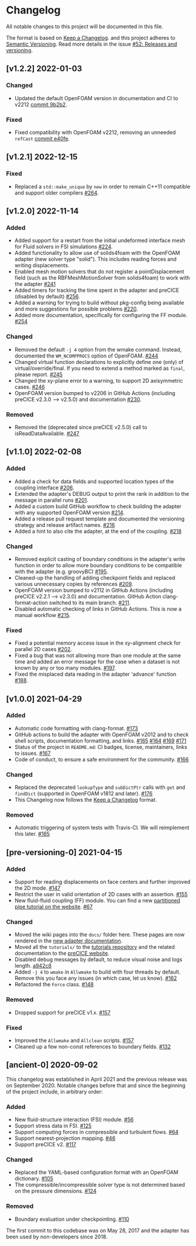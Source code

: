 # Changelog

All notable changes to this project will be documented in this file.

The format is based on [Keep a Changelog](https://keepachangelog.com/en/1.0.0/).
and this project adheres to [Semantic Versioning](https://semver.org/spec/v2.0.0.html).
Read more details in the issue [#52: Releases and versioning](https://github.com/precice/openfoam-adapter/issues/52).

<!-- markdownlint-configure-file {"MD024": { "siblings_only": true } } -->

## [v1.2.2] 2022-01-03

### Changed

- Updated the default OpenFOAM version in documentation and CI to v2212 [commit 9b2b2](https://github.com/precice/openfoam-adapter/commit/9b2b27fb6d0c9506c109e5a714d64607d4f73565).

### Fixed

- Fixed compatibility with OpenFOAM v2212, removing an unneeded `refCast` [commit e40fe](https://github.com/precice/openfoam-adapter/commit/e40fec1681a85d5147faa3100d21d28c2e205004).

## [v1.2.1] 2022-12-15

### Fixed

- Replaced a `std::make_unique` by `new` in order to remain C++11 compatible and support older compilers [#264](https://github.com/precice/openfoam-adapter/pull/264).

## [v1.2.0] 2022-11-14

### Added

- Added support for a restart from the initial undeformed interface mesh for Fluid solvers in FSI simulations [#224](https://github.com/precice/openfoam-adapter/pull/224).
- Added functionality to allow use of solids4foam with the OpenFOAM adapter (new solver type "solid"). This includes reading forces and writing displacements.
- Enabled mesh motion solvers that do not register a pointDisplacement field (such as the RBFMeshMotionSolver from solids4foam) to work with the adapter [#241](https://github.com/precice/openfoam-adapter/pull/241)
- Added timers for tracking the time spent in the adapter and preCICE (disabled by default) [#256](https://github.com/precice/openfoam-adapter/pull/256).
- Added a warning for trying to build without pkg-config being available and more suggestions for possible problems [#220](https://github.com/precice/openfoam-adapter/pull/220).
- Added more documentation, specifically for configuring the FF module. [#254](https://github.com/precice/openfoam-adapter/pull/254)

### Changed

- Removed the default `-j 4` option from the wmake command. Instead, documented the `WM_NCOMPPROCS` option of OpenFOAM. [#244](https://github.com/precice/openfoam-adapter/pull/244)
- Changed virtual function declarations to explicitly define one (only) of virtual/override/final. If you need to extend a method marked as `final`, please report. [#245](https://github.com/precice/openfoam-adapter/pull/245)
- Changed the xy-plane error to a warning, to support 2D axisymmetric cases. [#246](https://github.com/precice/openfoam-adapter/pull/246)
- OpenFOAM version bumped to v2206 in GitHub Actions (including preCICE v2.3.0 --> v2.5.0) and documentation [#230](https://github.com/precice/openfoam-adapter/pull/230).

### Removed

- Removed the (deprecated since preCICE v2.5.0) call to isReadDataAvailable. [#247](https://github.com/precice/openfoam-adapter/pull/247)

## [v1.1.0] 2022-02-08

### Added

- Added a check for data fields and supported location types of the coupling interface [#206](https://github.com/precice/openfoam-adapter/pull/206).
- Extended the adapter's DEBUG output to print the rank in addition to the message in parallel runs
[#201](https://github.com/precice/openfoam-adapter/pull/201).
- Added a custom build GitHub workflow to check building the adapter with any supported OpenFOAM version [#214](https://github.com/precice/openfoam-adapter/pull/214).
- Added a release pull request template and documented the versioning strategy and release artifact names. [#216](https://github.com/precice/openfoam-adapter/pull/216)
- Added a hint to also cite the adapter, at the end of the coupling. [#218](https://github.com/precice/openfoam-adapter/pull/218)

### Changed

- Removed explicit casting of boundary conditions in the adapter's write function in order to allow more boundary conditions to be compatible with the adapter (e.g. groovyBC) [#195](https://github.com/precice/openfoam-adapter/pull/195).
- Cleaned-up the handling of adding checkpoint fields and replaced various unnecessary copies by references [#209](https://github.com/precice/openfoam-adapter/pull/209).
- OpenFOAM version bumped to v2112 in GitHub Actions (including preCICE v2.2.1 --> v2.3.0) and documentation. GitHub Action clang-format-action switched to its main branch. [#211](https://github.com/precice/openfoam-adapter/pull/211).
- Disabled automatic checking of links in GitHub Actions. This is now a manual workflow [#215](https://github.com/precice/openfoam-adapter/pull/215).

### Fixed

- Fixed a potential memory access issue in the xy-alignment check for parallel 2D cases [#202](https://github.com/precice/openfoam-adapter/issues/202).
- Fixed a bug that was not allowing more than one module at the same time and added an error message for the case when a dataset is not known by any or too many modules. [#197](https://github.com/precice/openfoam-adapter/pull/197).
- Fixed the misplaced data reading in the adapter 'advance' function [#188](https://github.com/precice/openfoam-adapter/pull/188).

## [v1.0.0] 2021-04-29

### Added

- Automatic code formatting with clang-format. [#173](https://github.com/precice/openfoam-adapter/pull/173)
- GitHub actions to build the adapter with OpenFOAM v2012 and to check shell scripts, documentation formatting, and links. [#165](https://github.com/precice/openfoam-adapter/pull/165) [#164](https://github.com/precice/openfoam-adapter/pull/164) [#169](https://github.com/precice/openfoam-adapter/pull/169) [#171](https://github.com/precice/openfoam-adapter/pull/171)
- Status of the project in `README.md`: CI badges, license, maintainers, links to issues. [#167](https://github.com/precice/openfoam-adapter/pull/167)
- Code of conduct, to ensure a safe environment for the community. [#166](https://github.com/precice/openfoam-adapter/pull/166)

### Changed

- Replaced the deprecated `lookupType` and `subDictPtr` calls with `get` and `findDict` (supported in OpenFOAM v1812 and later). [#176](https://github.com/precice/openfoam-adapter/pull/176)
- This Changelog now follows the [Keep a Changelog](https://keepachangelog.com/en/1.0.0/) format.

### Removed

- Automatic triggering of system tests with Travis-CI. We will reimplement this later. [#165](https://github.com/precice/openfoam-adapter/pull/165)

## [pre-versioning-0] 2021-04-15

### Added

- Support for reading displacements on face centers and further improved the 2D mode. [#147](https://github.com/precice/openfoam-adapter/pull/147)
- Restrict the user in valid orientation of 2D cases with an assertion. [#155](https://github.com/precice/openfoam-adapter/pull/155)
- New fluid-fluid coupling (FF) module. You can find a new [partitioned pipe tutorial on the website](https://precice.org/tutorials-partitioned-pipe.html). [#67](https://github.com/precice/openfoam-adapter/pull/67)

### Changed

- Moved the wiki pages into the `docs/` folder here. These pages are now rendered in the [new adapter documentation](https://precice.org/adapter-openfoam-overview.html).
- Moved all the `tutorials/` to the [tutorials repository](https://github.com/precice/tutorials) and the related documentation to the [preCICE website](https://precice.org/tutorials.html).
- Disabled debug messages by default, to reduce visual noise and logs length. [a942c8](https://github.com/precice/openfoam-adapter/commit/a942c8dc6a9f9ec29f0bb1d6625501657cdd8b65)
- Added `-j 4` to `wmake` in `Allwmake` to build with four threads by default. Remove this you face any issues (in which case, let us know). [#162](https://github.com/precice/openfoam-adapter/pull/162)
- Refactored the `Force` class. [#148](https://github.com/precice/openfoam-adapter/pull/148)

### Removed

- Dropped support for preCICE v1.x. [#157](https://github.com/precice/openfoam-adapter/pull/157)

### Fixed

- Improved the `Allwmake` and `Allclean` scripts. [#157](https://github.com/precice/openfoam-adapter/pull/157)
- Cleaned up a few non-const references to boundary fields. [#132](https://github.com/precice/openfoam-adapter/pull/132)

## [ancient-0] 2020-09-02

This changelog was established in April 2021 and the previous release was on September 2020. Notable changes before that and since the beginning of the project include, in arbitrary order:

### Added

- New fluid-structure interaction (FSI) module. [#56](https://github.com/precice/openfoam-adapter/pull/56)
- Support stress data in FSI. [#125](https://github.com/precice/openfoam-adapter/pull/125)
- Support computing forces in compressible and turbulent flows. [#64](https://github.com/precice/openfoam-adapter/pull/64)
- Support nearest-projection mapping. [#46](https://github.com/precice/openfoam-adapter/pull/46)
- Support preCICE v2. [#117](https://github.com/precice/openfoam-adapter/pull/117)

### Changed

- Replaced the YAML-based configuration format with an OpenFOAM dictionary. [#105](https://github.com/precice/openfoam-adapter/pull/105)
- The compressible/incompressible solver type is not determined based on the pressure dimensions.  [#124](https://github.com/precice/openfoam-adapter/pull/124)

### Removed

- Boundary evaluation under checkpointing. [#110](https://github.com/precice/openfoam-adapter/pull/110)

The first commit to this codebase was on May 28, 2017 and the adapter has been used by non-developers since 2018.
